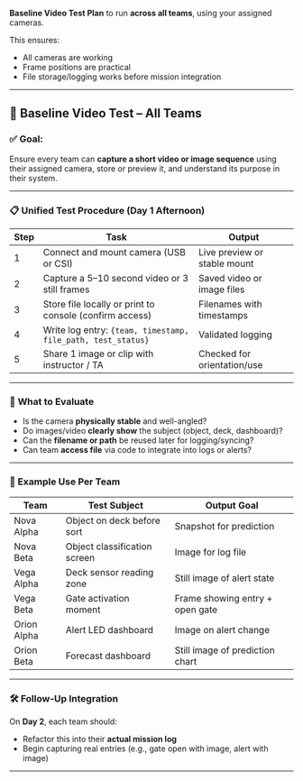  **Baseline Video Test Plan** to run **across all teams**, using your assigned cameras. 
 
 This ensures:

- All cameras are working  
- Frame positions are practical  
- File storage/logging works before mission integration

---

## 🎥 **Baseline Video Test – All Teams**

### ✅ **Goal:**  
Ensure every team can **capture a short video or image sequence** using their assigned camera, store or preview it, and understand its purpose in their system.

---

### 📋 **Unified Test Procedure (Day 1 Afternoon)**

| Step | Task                                                                  | Output                        |
|------|-----------------------------------------------------------------------|-------------------------------|
| 1    | Connect and mount camera (USB or CSI)                                | Live preview or stable mount |
| 2    | Capture a 5–10 second video or 3 still frames                         | Saved video or image files    |
| 3    | Store file locally or print to console (confirm access)              | Filenames with timestamps     |
| 4    | Write log entry: `{team, timestamp, file_path, test_status}`         | Validated logging             |
| 5    | Share 1 image or clip with instructor / TA                           | Checked for orientation/use   |

---

### 🧪 **What to Evaluate**

- Is the camera **physically stable** and well-angled?  
- Do images/video **clearly show** the subject (object, deck, dashboard)?  
- Can the **filename or path** be reused later for logging/syncing?  
- Can team **access file** via code to integrate into logs or alerts?

---

### 🧱 Example Use Per Team

| Team         | Test Subject                   | Output Goal                         |
|--------------|--------------------------------|-------------------------------------|
| Nova Alpha   | Object on deck before sort     | Snapshot for prediction             |
| Nova Beta    | Object classification screen   | Image for log file                  |
| Vega Alpha   | Deck sensor reading zone       | Still image of alert state          |
| Vega Beta    | Gate activation moment         | Frame showing entry + open gate     |
| Orion Alpha  | Alert LED dashboard            | Image on alert change               |
| Orion Beta   | Forecast dashboard             | Still image of prediction chart     |

---

### 🛠️ **Follow-Up Integration**
On **Day 2**, each team should:
- Refactor this into their **actual mission log**
- Begin capturing real entries (e.g., gate open with image, alert with image)

---

